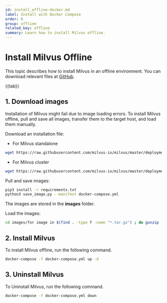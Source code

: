 ```yaml
---
id: install_offline-docker.md
label: Install with Docker Compose
order: 0
group: offline
related_key: offline
summary: Learn how to install Milvus offline.
---
```

# Install Milvus Offline

This topic describes how to install Milvus in an offline environment. You can download relevant files at [GitHub](https://github.com/milvus-io/milvus/tree/master/deployments/offline).

{{tab}}

## 1. Download images

Installation of Milvus might fail due to image loading errors. To install Milvus offline, pull and save all images, transfer them to the target host, and load them manually.

Download an installation file:

- For Milvus standalone

```bash
wget https://raw.githubusercontent.com/milvus-io/milvus/master/deployments/docker/standalone/docker-compose.yml -O docker-compose.yml
```

- For Milvus cluster

```bash
wget https://raw.githubusercontent.com/milvus-io/milvus/master/deployments/docker/cluster/docker-compose.yml -O docker-compose.yml
```


Pull and save images:

```bash
pip3 install -r requirements.txt
python3 save_image.py --manifest docker-compose.yml
```

<div class="alert note">

The images are stored in the <b>images</b> folder.

</div>

Load the images:

```bash
cd images/for image in $(find . -type f -name "*.tar.gz") ; do gunzip -c $image | docker load; done
```

## 2. Install Milvus

To install Milvus offline, run the following command.

```bash
docker-compose -f docker-compose.yml up -d
```

## 3. Uninstall Milvus

To Uninstall Milvus, run the following command.

```bash
docker-compose -f docker-compose.yml down
```



